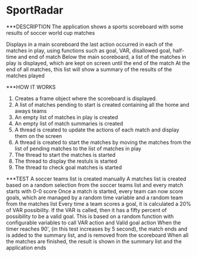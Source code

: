 # SportRadar
***DESCRIPTION
The application shows a sports scoreboard with some results of soccer world cup matches

Displays in a main scoreboard the last action occurred in each of the matches in play, using functions such as goal, VAR, disallowed goal, half-time and end of match
Below the main scoreboard, a list of the matches in play is displayed, which are kept on screen until the end of the match
At the end of all matches, this list will show a summary of the results of the matches played


***HOW IT WORKS
1. Creates a frame object where the scoreboard is displayed.
2. A list of matches pending to start is created containing all the home and aways teams
3. An empty list of matches in play is created
4. An empty list of match summaries is created
5. A thread is created to update the actions of each match and display them on the screen
6. A thread is created to start the matches by moving the matches from the list of pending matches to the list of matches in play
7. The thread to start the matches is started 
8. The thread to display the restuls is started
9. The thread to check goal matches is started




***TEST
A soccer teams list is created manually
A matches list is created based on a random selection from the soccer teams list and every match starts with 0-0 score
Once a match is started, every team can now score goals, which are managed by a random time variable and a random team from the matches list
Every time a team scores a goal, it is calculated a 20% of VAR possibility. If the VAR is called, then it has a fifty percent of possibility to be a valid goal. This is based on a random function with configurable variables to call VAR action and Valid goal action
When the timer reaches 90', (in this test increases by 5 second), the match ends and is added to the summary list, and is removed from the scoreboard
When all the matches are finished, the result is shown in the summary list and the application ends